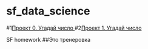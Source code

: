 # sf_data_science


#1[Проект 0. Угадай число ](https://github.com/s1454/sf_data_science/tree/main/project0)
#2[Проект 1. Угадай число ](https://github.com/s1454/sf_data_science/tree/main/unit1.project1)



SF homework
##Это тренеровка
